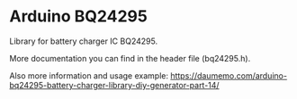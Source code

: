 # Arduino BQ24295

Library for battery charger IC BQ24295. 

More documentation you can find in the header file (bq24295.h).

Also more information and usage example: https://daumemo.com/arduino-bq24295-battery-charger-library-diy-generator-part-14/
